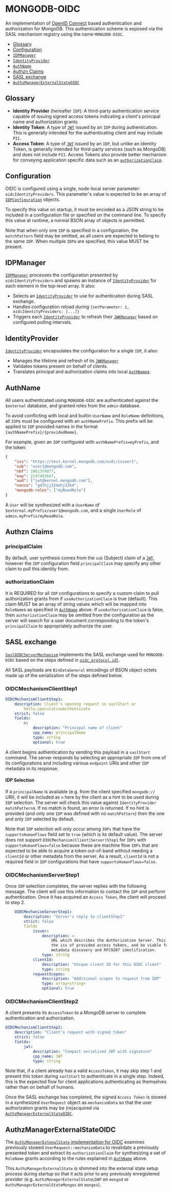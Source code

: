 # MONGODB-OIDC

An implementation of [OpenID Connect](https://openid.net/connect)
based authentication and authorization for MongoDB.
This authentication scheme is exposed via the SASL mechanism registry
using the name `MONGODB-OIDC`.

-   [Glossary](#glossary)
-   [Configuration](#configuration)
-   [`IDPManager`](#idpmanager)
-   [`IdentityProvider`](#identityprovider)
-   [`AuthName`](#authname)
-   [Authzn Claims](#authzn-claims)
-   [SASL exchange](#sasl-exchange)
-   [`AuthzManagerExternalStateOIDC`](#authzmanagerexternalstateoidc)

## Glossary

-   **Identity Provider** (hereafter `IDP`): A third-party authentication service capable of issuing signed access tokens indicating a client's principal name and authorization grants.
-   **Identity Token**: A type of [`JWT`](https://github.com/mongodb/mongo/blob/master/src/mongo/crypto/README.JWT.md#jwt) issued by an `IDP` during authentication. This is generally intended for the authenticating client and may include `PII`.
-   **Access Token**: A type of [`JWT`](https://github.com/mongodb/mongo/blob/master/src/mongo/crypto/README.JWT.md#jwt) issued by an `IDP`, but unlike an Identity Token, is generally intended for third-party services (such as MongoDB) and does not include `PII`. Access Tokens also provide better mechanism for conveying application specific data such as an [`authorizationClaim`](#authorizationclaim).

## Configuration

OIDC is configured using a single, node-local server parameter: `oidcIdentityProviders`.
This parameter's value is expected to be an array of [`IDPConfiguration`](oidc_parameters.idl) objects.

To specify this value on startup, it must be encoded as a JSON string to be included in a configuration file or specified on the command line.
To specify this value at runtime, a normal BSON array of objects is permitted.

Note that when only one `IDP` is specified in a configuration, the `matchPattern` field may be omitted, as all users are expected to belong to the same `IDP`. When multiple `IDP`s are specified, this value MUST be present.

## IDPManager

[`IDPManager`](idp_manager.h) processes the configuration presented by `oidcIdentityProviders` and spawns an instance of [`IdentityProvider`](#identityprovider) for each element in the top-level array. It also:

-   Selects an [`IdentityProvider`](#identityprovider) to use for authentication during SASL exchange.
-   Handles configuration reload during `{setParameter: 1, oidcIdentityProviders: [...]}`
-   Triggers each [`IdentityProvider`](#identityprovider) to refresh their [`JWKManager`](https://github.com/mongodb/mongo/blob/master/src/mongo/crypto/README.JWT.md#jwkmanager) based on configured polling intervals.

## IdentityProvider

[`IdentityProvider`](identity_provider.h) encapsulates the configuration for a single `IDP`, it also:

-   Manages the lifetime and refresh of its [`JWKManager`](https://github.com/mongodb/mongo/blob/master/src/mongo/crypto/README.JWT.md#jwkmanager)
-   Validates tokens present on behalf of clients.
-   Translates principal and authorization claims into local [`AuthName`s](#authname).

## AuthName

All users authenticated using `MONGODB-OIDC` are authenticated against the `$external` database, and granted roles from the `admin` database.

To avoid conflicting with local and builtin `UserName` and `RoleName` definitions, all `IDP`s must be configured with an `authNamePrefix`. This prefix will be applied to `IDP` provided names in the format `{authNamePrefix}/{providedName}`.

For example, given an `IDP` configured with `authNamePrefix=myPrefix`, and the token:

```json
{
    "iss": "https://test.kernel.mongodb.com/oidc/issuer1",
    "sub": "user1@mongodb.com",
    "nbf": 1661374077,
    "exp": 2147483647,
    "aud": ["jwt@kernel.mongodb.com"],
    "nonce": "gdfhjj324ehj23k4",
    "mongodb-roles": ["myReadRole"]
}
```

A `User` will be synthesized with a `UserName` of `$external.myPrefix/user1@mongodb.com`, and a single `UserRole` of `admin.myPrefix/myReadRole`.

## Authzn Claims

### principalClaim

By default, user synthesis comes from the `sub` (Subject) claim of a
[`JWT`](https://github.com/mongodb/mongo/blob/master/src/mongo/crypto/README.JWT.md#jwt),
however the `IDP` configuration field `principalClaim` may specify
any other claim to pull this identity from.

### authorizationClaim

It is REQUIRED for all `IDP` configurations to specify a custom claim
to pull authorization grants from if `useAuthorizationClaim` is true (default).
This claim MUST be an array of string values which will be mapped into
`RoleName`s as specified in [`AuthName`](#authname) above.
If `useAuthorizationClaim` is false, then `authorizationClaim` may be
omitted from the configuration as the server will search for a user
document corresponding to the token's `principalClaim` to appropriately
authorize the user.

## SASL exchange

[`SaslOIDCServerMechanism`](sasl_oidc_server_conversation.cpp) implements
the SASL exchange used for `MONGODB-OIDC` based on the steps defined in
[`oidc_protocol.idl`](https://github.com/mongodb/mongo/blob/master/src/mongo/db/auth/oidc_protocol.idl).

All SASL payloads are `BinDataGeneral` encodings of BSON object octets
made up of the serialization of the steps defined below.

### OIDCMechanismClientStep1

```yaml
OIDCMechanismClientStep1:
    description: Client's opening request in saslStart or
        hello.speculativeAuthenticate
    strict: false
    fields:
        n:
            description: "Principal name of client"
            cpp_name: principalName
            type: string
            optional: true
```

A client begins authentication by sending this payload in a `saslStart` command.
The server responds by selecting an appropriate `IDP` from one of its configurations
and including various `endpoint` URIs and other `IDP` metadata in its response.

#### IDP Selection

If a `principalName` is available (e.g. from the client specified `mongodb://` URI),
it will be included as `n` here by the client as a hint to be used during
`IDP` selection. The server will check this value against `IdentityProvider` `matchPattern`s.
If no match is found, an error is returned.
If no hint is provided (and only one `IDP` was defined with no `matchPattern`) then
the one and only `IDP` selected by default.

Note that `IDP` selection will only occur among `IDPs` that have the `supportsHumanFlows` field
set to `true` (which is its default value). The server does not support `OIDCMechanism(Client|Server)Step1`
for `IDPs` with `supportsHumanFlows=false` because these are machine flow `IDPs` that are expected
to be able to acquire a token out-of-band without needing a `clientId` or other metadata from the
server. As a result, `clientId` is not a required field in `IDP` configurations that have
`supportsHumanFlows=false`.

### OIDCMechanismServerStep1

Once `IDP` selection completes, the server replies with the following message.
The client will use this information to contact the `IDP` and perform authentication.
Once it has acquired an `Access Token`, the client will proceed to step 2.

```yaml
    OIDCMechanismServerStep1:
        description: "Server's reply to clientStep1"
        strict: false
        fields
            issuer:
                description: >-
                    URL which describes the Authorization Server. This identifier should be
                    the iss of provided access tokens, and be viable for RFC8414
                    metadata discovery and RFC9207 identification.
                type: string
            clientId:
                description: "Unique client ID for this OIDC client"
                type: string
            requestScopes:
                description: "Additional scopes to request from IDP"
                type: array<string>
                optional: true
```

### OIDCMechanismClientStep2

A client presents its `AccessToken` to a MongoDB server to complete
authentication and authorization.

```yaml
OIDCMechanismClientStep2:
    description: "Client's request with signed token"
    strict: false
    fields:
        jwt:
            description: "Compact serialized JWT with signature"
            cpp_name: JWT
            type: string
```

Note that, if a client already has a valid `AccessToken`,
it may skip step 1 and present this token during `saslStart`
to authenticate in a single step. Indeed, this is the expected flow for
client applications authenticating as themselves rather than on behalf
of humans.

Once the SASL exchange has completed, the signed `Access Token`
is stowed in a synthesized `UserRequest` object as `mechanismData`
so that the user authorization grants may be (re)acquired via
[`AuthzManagerExternalStateOIDC`](#authzmanagerexternalstateoidc).

## AuthzManagerExternalStateOIDC

The [`AuthzManagerExtenalState` implementation for OIDC](authz_manager_external_state_oidc.cpp)
examines previously stowed `UserRequest::mechanismData` to revalidate
a previously presented token and extract its `authorizationClaim` for
synthesizing a set of `RoleName` grants according to the rules explained
in [`AuthName`](#authname) above.

This `AuthzManagerExternalState` is shimmed into the external state
setup process during startup so that it acts prior to any previously
enregistered provider
(e.g. `AuthzManagerExternalStateLDAP` on `mongod`
or `AuthzManagerExternalStateMongos` on `mongos`).
